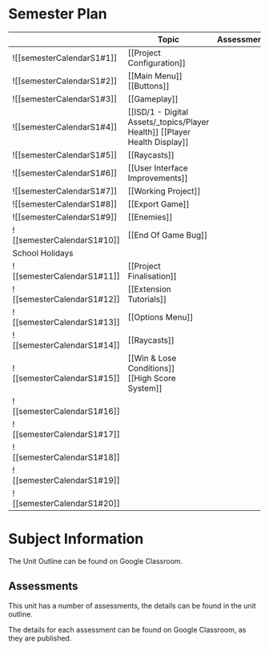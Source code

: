 # Semester Plan


|                            | Topic                                                                      | Assessment | Notes |
| -------------------------- | -------------------------------------------------------------------------- | ---------- | ----- |
| ![[semesterCalendarS1#1]]  | [[Project Configuration]]                                                  |            |       |
| ![[semesterCalendarS1#2]]  | [[Main Menu]]<br>[[Buttons]]                                               |            |       |
| ![[semesterCalendarS1#3]]  | [[Gameplay]]                                                               |            |       |
| ![[semesterCalendarS1#4]]  | [[ISD/1 - Digital Assets/_topics/Player Health]] [[Player Health Display]] |            |       |
| ![[semesterCalendarS1#5]]  | [[Raycasts]]                                                               |            |       |
| ![[semesterCalendarS1#6]]  | [[User Interface Improvements]]                                            |            |       |
| ![[semesterCalendarS1#7]]  | [[Working Project]]                                                        |            |       |
| ![[semesterCalendarS1#8]]  | [[Export Game]]                                                            |            |       |
| ![[semesterCalendarS1#9]]  | [[Enemies]]                                                                |            |       |
| ![[semesterCalendarS1#10]] | [[End Of Game Bug]]                                                        |            |       |
| School Holidays            |                                                                            |            |       |
| ![[semesterCalendarS1#11]] | [[Project Finalisation]]                                                   |            |       |
| ![[semesterCalendarS1#12]] | [[Extension Tutorials]]                                                    |            |       |
| ![[semesterCalendarS1#13]] | [[Options Menu]]                                                           |            |       |
| ![[semesterCalendarS1#14]] | [[Raycasts]]                                                               |            |       |
| ![[semesterCalendarS1#15]] | [[Win & Lose Conditions]]<br>[[High Score System]]                         |            |       |
| ![[semesterCalendarS1#16]] |                                                                            |            |       |
| ![[semesterCalendarS1#17]] |                                                                            |            |       |
| ![[semesterCalendarS1#18]] |                                                                            |            |       |
| ![[semesterCalendarS1#19]] |                                                                            |            |       |
| ![[semesterCalendarS1#20]] |                                                                            |            |       |

# Subject Information

The Unit Outline can be found on Google Classroom.

## Assessments

This unit has a number of assessments, the details can be found in the unit outline.

The details for each assessment can be found on Google Classroom, as they are published.


